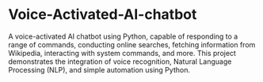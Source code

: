 # Voice-Activated-AI-chatbot
A voice-activated AI chatbot using Python, capable of responding to a range of commands, conducting online searches, fetching information from Wikipedia, interacting with system commands, and more. This project demonstrates the integration of voice recognition, Natural Language Processing (NLP), and simple automation using Python.
